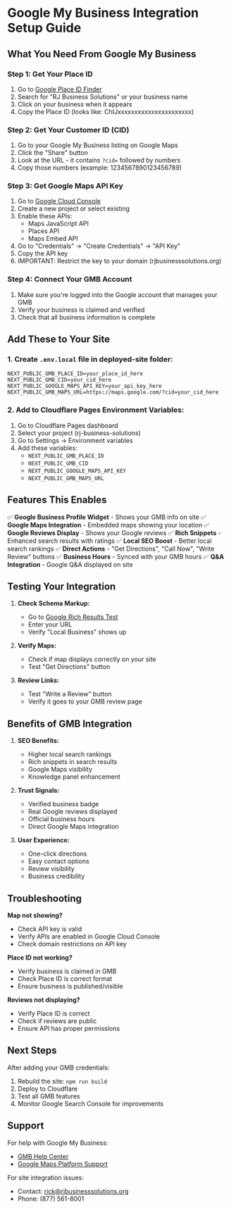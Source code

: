 # Google My Business Integration Setup Guide

## What You Need From Google My Business

### Step 1: Get Your Place ID
1. Go to [Google Place ID Finder](https://developers.google.com/maps/documentation/places/web-service/place-id)
2. Search for "RJ Business Solutions" or your business name
3. Click on your business when it appears
4. Copy the Place ID (looks like: ChIJxxxxxxxxxxxxxxxxxxxxxx)

### Step 2: Get Your Customer ID (CID)
1. Go to your Google My Business listing on Google Maps
2. Click the "Share" button
3. Look at the URL - it contains `?cid=` followed by numbers
4. Copy those numbers (example: 1234567890123456789)

### Step 3: Get Google Maps API Key
1. Go to [Google Cloud Console](https://console.cloud.google.com/)
2. Create a new project or select existing
3. Enable these APIs:
   - Maps JavaScript API
   - Places API
   - Maps Embed API
4. Go to "Credentials" → "Create Credentials" → "API Key"
5. Copy the API key
6. IMPORTANT: Restrict the key to your domain (rjbusinesssolutions.org)

### Step 4: Connect Your GMB Account
1. Make sure you're logged into the Google account that manages your GMB
2. Verify your business is claimed and verified
3. Check that all business information is complete

## Add These to Your Site

### 1. Create `.env.local` file in deployed-site folder:
```env
NEXT_PUBLIC_GMB_PLACE_ID=your_place_id_here
NEXT_PUBLIC_GMB_CID=your_cid_here
NEXT_PUBLIC_GOOGLE_MAPS_API_KEY=your_api_key_here
NEXT_PUBLIC_GMB_MAPS_URL=https://maps.google.com/?cid=your_cid_here
```

### 2. Add to Cloudflare Pages Environment Variables:
1. Go to Cloudflare Pages dashboard
2. Select your project (rj-business-solutions)
3. Go to Settings → Environment variables
4. Add these variables:
   - `NEXT_PUBLIC_GMB_PLACE_ID`
   - `NEXT_PUBLIC_GMB_CID`
   - `NEXT_PUBLIC_GOOGLE_MAPS_API_KEY`
   - `NEXT_PUBLIC_GMB_MAPS_URL`

## Features This Enables

✅ **Google Business Profile Widget** - Shows your GMB info on site
✅ **Google Maps Integration** - Embedded maps showing your location
✅ **Google Reviews Display** - Shows your Google reviews
✅ **Rich Snippets** - Enhanced search results with ratings
✅ **Local SEO Boost** - Better local search rankings
✅ **Direct Actions** - "Get Directions", "Call Now", "Write Review" buttons
✅ **Business Hours** - Synced with your GMB hours
✅ **Q&A Integration** - Google Q&A displayed on site

## Testing Your Integration

1. **Check Schema Markup:**
   - Go to [Google Rich Results Test](https://search.google.com/test/rich-results)
   - Enter your URL
   - Verify "Local Business" shows up

2. **Verify Maps:**
   - Check if map displays correctly on your site
   - Test "Get Directions" button

3. **Review Links:**
   - Test "Write a Review" button
   - Verify it goes to your GMB review page

## Benefits of GMB Integration

1. **SEO Benefits:**
   - Higher local search rankings
   - Rich snippets in search results
   - Google Maps visibility
   - Knowledge panel enhancement

2. **Trust Signals:**
   - Verified business badge
   - Real Google reviews displayed
   - Official business hours
   - Direct Google Maps integration

3. **User Experience:**
   - One-click directions
   - Easy contact options
   - Review visibility
   - Business credibility

## Troubleshooting

**Map not showing?**
- Check API key is valid
- Verify APIs are enabled in Google Cloud Console
- Check domain restrictions on API key

**Place ID not working?**
- Verify business is claimed in GMB
- Check Place ID is correct format
- Ensure business is published/visible

**Reviews not displaying?**
- Verify Place ID is correct
- Check if reviews are public
- Ensure API has proper permissions

## Next Steps

After adding your GMB credentials:
1. Rebuild the site: `npm run build`
2. Deploy to Cloudflare
3. Test all GMB features
4. Monitor Google Search Console for improvements

## Support

For help with Google My Business:
- [GMB Help Center](https://support.google.com/business)
- [Google Maps Platform Support](https://developers.google.com/maps/support)

For site integration issues:
- Contact: rick@rjbusinesssolutions.org
- Phone: (877) 561-8001